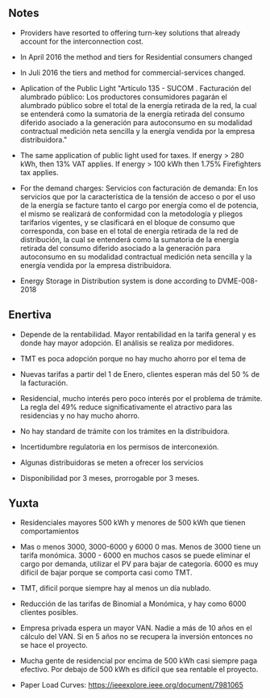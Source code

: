 ## Notes

- Providers have resorted to offering turn-key solutions that already account for the interconnection cost.

- In April 2016 the method and tiers for Residential consumers changed
- In Juli 2016 the tiers and method for commercial-services changed. 

- Aplication of the Public Light "Artículo 135 - SUCOM . Facturación del alumbrado público: Los productores consumidores pagarán el alumbrado público sobre el total de la energía retirada de la red, la cual se entenderá como la sumatoria de la energía retirada  del  consumo diferido asociado a la generación para autoconsumo en su modalidad contractual medición neta sencilla y  la energía vendida por la empresa distribuidora."

- The same application of public light used for taxes. If energy  > 280 kWh, then 13% VAT applies. If energy > 100 kWh then 1.75% Firefighters tax applies.

- For the demand charges: Servicios con facturación de demanda: En los servicios que por la característica de la tensión de acceso o por el uso de la energía se facture tanto el cargo por energía como el de potencia,  el mismo se realizará de conformidad con la metodología y pliegos tarifarios vigentes, y se clasificará en el bloque de consumo que corresponda,   con base en el total de energía retirada de la red de distribución, la cual se entenderá como la sumatoria de la energía retirada  del  consumo diferido asociado a la generación para autoconsumo en su modalidad contractual medición neta sencilla y  la energía vendida por la empresa distribuidora.

- Energy Storage in Distribution system is done according to DVME-008-2018

## Enertiva

- Depende de la rentabilidad. Mayor rentabilidad en la tarifa general y es donde hay mayor adopción. El análisis se realiza por medidores.
- TMT es poca adopción porque no hay mucho ahorro por el tema de

- Nuevas tarifas a partir del 1 de Enero, clientes esperan más del 50 % de la facturación.

- Residencial, mucho interés pero poco interés por el problema de trámite. La regla del 49% reduce significativamente el atractivo para las residencias y no hay mucho ahorro.

- No hay standard de trámite con los trámites en la distribuidora.
- Incertidumbre regulatoria en los permisos de interconexión.
- Algunas distribuidoras se meten a ofrecer los servicios
- Disponibilidad por 3 meses, prorrogable por 3 meses.

## Yuxta

- Residenciales mayores 500 kWh y menores de 500 kWh que tienen comportamientos
- Mas o menos 3000, 3000-6000 y 6000 0 mas. Menos de 3000 tiene un tarifa monómica. 3000 - 6000 en muchos casos se puede eliminar el cargo por demanda, utilizar el PV para bajar de categoría. 6000 es muy dificil de bajar porque se comporta casi como TMT.
- TMT, dificil porque siempre hay al menos un día nublado.
- Reducción de las tarifas de Binomial a Monómica, y hay como 6000 clientes posibles.
- Empresa privada espera un mayor VAN. Nadie a más de 10 años en el cálculo del VAN. Si en 5 años no se recupera la inversión entonces no se hace el proyecto.
- Mucha gente de residencial por encima de 500 kWh casi siempre paga efectivo. Por debajo de 500 kWh es difícil que sea rentable el proyecto.

 - Paper Load Curves: https://ieeexplore.ieee.org/document/7981065